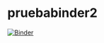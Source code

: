 # pruebabinder2
[![Binder](https://mybinder.org/badge_logo.svg)](https://mybinder.org/v2/gh/AriasCallejas/pruebabinder2/tree/main/binder/HEAD)
